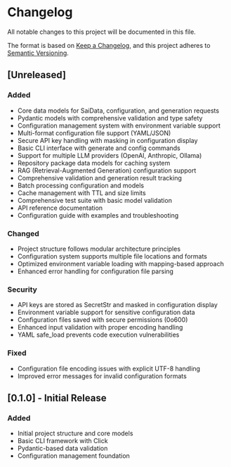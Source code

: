 # Changelog

All notable changes to this project will be documented in this file.

The format is based on [Keep a Changelog](https://keepachangelog.com/en/1.0.0/),
and this project adheres to [Semantic Versioning](https://semver.org/spec/v2.0.0.html).

## [Unreleased]

### Added
- Core data models for SaiData, configuration, and generation requests
- Pydantic models with comprehensive validation and type safety
- Configuration management system with environment variable support
- Multi-format configuration file support (YAML/JSON)
- Secure API key handling with masking in configuration display
- Basic CLI interface with generate and config commands
- Support for multiple LLM providers (OpenAI, Anthropic, Ollama)
- Repository package data models for caching system
- RAG (Retrieval-Augmented Generation) configuration support
- Comprehensive validation and generation result tracking
- Batch processing configuration and models
- Cache management with TTL and size limits
- Comprehensive test suite with basic model validation
- API reference documentation
- Configuration guide with examples and troubleshooting

### Changed
- Project structure follows modular architecture principles
- Configuration system supports multiple file locations and formats
- Optimized environment variable loading with mapping-based approach
- Enhanced error handling for configuration file parsing

### Security
- API keys are stored as SecretStr and masked in configuration display
- Environment variable support for sensitive configuration data
- Configuration files saved with secure permissions (0o600)
- Enhanced input validation with proper encoding handling
- YAML safe_load prevents code execution vulnerabilities

### Fixed
- Configuration file encoding issues with explicit UTF-8 handling
- Improved error messages for invalid configuration formats

## [0.1.0] - Initial Release

### Added
- Initial project structure and core models
- Basic CLI framework with Click
- Pydantic-based data validation
- Configuration management foundation